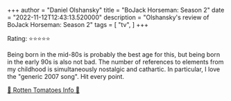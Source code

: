 +++
author = "Daniel Olshansky"
title = "BoJack Horseman: Season 2"
date = "2022-11-12T12:43:13.520000"
description = "Olshansky's review of BoJack Horseman: Season 2"
tags = [
    "tv",
]
+++

Rating: ⭐⭐⭐⭐⭐

Being born in the mid-80s is probably the best age for this, but being born in the early 90s is also not bad. The number of references to elements from my childhood is simultaneously nostalgic and cathartic. In particular, I love the "generic 2007 song". Hit every point.

[🍅 Rotten Tomatoes Info 🍅](https://www.rottentomatoes.com//tv/bojack_horseman/s02)